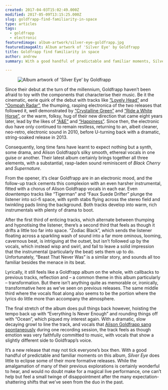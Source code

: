 ```yaml
---
created: 2017-04-03T15:02:49.000Z
modified: 2017-05-09T13:15:25.000Z
slug: goldfrapp-find-familiarity-in-space
type: articles
tags:
  - goldfrapp
  - electronic
featuredimage: album-artwork/silver-eye-goldfrapp.jpg
featuredimageAlt: Album artwork of 'Silver Eye' by Goldfrapp
title: Goldfrapp find familiarity in space
author: andrew
summary: With a good handful of predictable and familiar moments, Silver Eye does little to eclipse Goldfrapp's formative releases.

---
```


<figure class="wide">
  <img src="album-artwork/silver-eye-goldfrapp.jpg" alt="Album artwork of 'Silver Eye' by Goldfrapp" />
  <figcaption></figcaption>
</figure>

Since their debut at the turn of the millennium, Goldfrapp haven’t been afraid to toy with the components that characterise their music. Be it the cinematic, eerie quirk of the debut with tracks like [“Lovely Head”](https://www.youtube.com/watch?v=v8ZKgJLSoYI) and [“Oompah Radar”](https://www.youtube.com/watch?v=boxAAZ6Meoo), the thumping, rasping electronica of the two releases that followed it, well demonstrated by [“Crystalline Green”](https://www.youtube.com/watch?v=paLIQHZx7MM) and [“Ride a White Horse”](https://www.youtube.com/watch?v=nFF8bubMc40), or the warm, folksy, hug of their new direction that came eight years later, lead by the likes of [“A&E”](https://www.youtube.com/watch?v=p7Ptai9I6eo) and [“Happiness”](https://www.youtube.com/watch?v=mnHlGONToIc). Since then, the electronic duo have only continued to remain restless, returning to an, albeit cleaner, neo-retro, electronic sound in 2010, before U-turning back with a dramatic, string-soaked release in 2013.

Consequently, long time fans have learnt to expect nothing but a synth, some drama, and Alison Goldfrapp’s silky smooth, ethereal vocals in one guise or another. Their latest album certainly brings together all three elements, with a substantial, rasp-laden sound reminiscent of *Black Cherry* and *Supernature*.

From the opener, it’s clear Goldfrapp are in an electronic mood, and the follow-up track cements this complexion with an even harsher instrumental, fitted with a chorus of Alison Goldfrapp vocals in each ear. Even downtempo tracks like “Tigerman” and “Faux Suede Drifter” plunge the listener into sci-fi space, with synth stabs flying across the stereo field and twinkling pads lining the background. Both tracks develop into warm, rich instrumentals with plenty of drama to boot.

After the first third of enticing tracks, which alternate between thumping and hypnotising the listener, there’s a second third that feels as though it drifts a little too far into space. “Zodiac Black”, which sends the listener floating across a sparkling wash of sound into a far more ominous, looming, cavernous beat, is intriguing at the outset, but isn’t followed up by the vocals, which instead wisp and swirl, and fail to leave a solid impression that the instrumental (particularly the beat) sets them up to do. Unfortunately, “Beast That Never Was” is a similar story, and sounds all too familiar besides the menace in its beat.

Lyrically, it still feels like a Goldfrapp album on the whole, with callbacks to previous tracks, reflection and – a common theme in this album particularly – transformation. But there isn’t anything quite as memorable or, ironically, transformative here as we’ve seen on previous releases. The same middle third where the vocals float along also seems to be the portion where the lyrics do little more than accompany the atmosphere.

The final stretch of the album does pull things back however, hoisting the tempo back up with “Everything Is Never Enough” and rounding things off with “Ocean”, which piqued my interest again. With a dramatic, slow decaying growl to line the track, and vocals that [Alison Goldfrapp sang spontaneously](http://www.billboard.com/articles/columns/pop/7717336/goldfrapp-ocean-silver-eye-premiere) during one recording session, the track feels as though emotion was very faithfully committed to music, with vocals that show a slightly different side to Goldfrapp’s voice.

It’s a new release that may not tick everyone’s box then. With a good handful of predictable and familiar moments on this album, *Silver Eye* does little to eclipse some of their more formative releases. While the amalgamation of many of their previous explorations is certainly wonderful to hear, and would no doubt make for a magical live performance, one can’t help but feel a small twinge of disappointment after the many expectation-shattering shifts that we’ve seen from the duo in the past.
